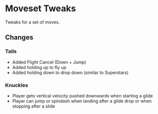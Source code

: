 # Moveset Tweaks
Tweaks for a set of moves.

## Changes
### Tails
- Added Flight Cancel (Down + Jump)
- Added holding up to fly up
- Added holding down to drop down (similar to Superstars)

### Knuckles
- Player gets vertical velocity pushed downwards when starting a glide
- Player can jump or spindash when landing after a glide drop or when stopping after a slide

